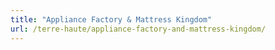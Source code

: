 ```yaml
---
title: "Appliance Factory & Mattress Kingdom"
url: /terre-haute/appliance-factory-and-mattress-kingdom/
---
```

